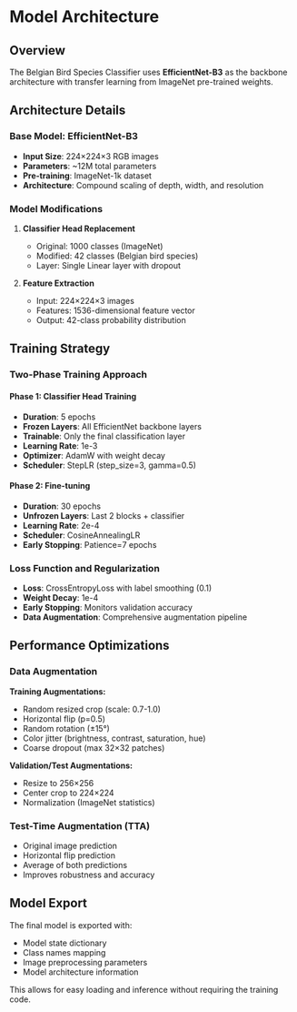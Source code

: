 # Model Architecture

## Overview

The Belgian Bird Species Classifier uses **EfficientNet-B3** as the backbone architecture with transfer learning from ImageNet pre-trained weights.

## Architecture Details

### Base Model: EfficientNet-B3

- **Input Size**: 224×224×3 RGB images
- **Parameters**: ~12M total parameters
- **Pre-training**: ImageNet-1k dataset
- **Architecture**: Compound scaling of depth, width, and resolution

### Model Modifications

1. **Classifier Head Replacement**
   - Original: 1000 classes (ImageNet)
   - Modified: 42 classes (Belgian bird species)
   - Layer: Single Linear layer with dropout

2. **Feature Extraction**
   - Input: 224×224×3 images
   - Features: 1536-dimensional feature vector
   - Output: 42-class probability distribution

## Training Strategy

### Two-Phase Training Approach

#### Phase 1: Classifier Head Training
- **Duration**: 5 epochs
- **Frozen Layers**: All EfficientNet backbone layers
- **Trainable**: Only the final classification layer
- **Learning Rate**: 1e-3
- **Optimizer**: AdamW with weight decay
- **Scheduler**: StepLR (step_size=3, gamma=0.5)

#### Phase 2: Fine-tuning
- **Duration**: 30 epochs
- **Unfrozen Layers**: Last 2 blocks + classifier
- **Learning Rate**: 2e-4
- **Scheduler**: CosineAnnealingLR
- **Early Stopping**: Patience=7 epochs

### Loss Function and Regularization

- **Loss**: CrossEntropyLoss with label smoothing (0.1)
- **Weight Decay**: 1e-4
- **Early Stopping**: Monitors validation accuracy
- **Data Augmentation**: Comprehensive augmentation pipeline

## Performance Optimizations

### Data Augmentation

**Training Augmentations:**
- Random resized crop (scale: 0.7-1.0)
- Horizontal flip (p=0.5)
- Random rotation (±15°)
- Color jitter (brightness, contrast, saturation, hue)
- Coarse dropout (max 32×32 patches)

**Validation/Test Augmentations:**
- Resize to 256×256
- Center crop to 224×224
- Normalization (ImageNet statistics)

### Test-Time Augmentation (TTA)

- Original image prediction
- Horizontal flip prediction
- Average of both predictions
- Improves robustness and accuracy

## Model Export

The final model is exported with:
- Model state dictionary
- Class names mapping
- Image preprocessing parameters
- Model architecture information

This allows for easy loading and inference without requiring the training code.
